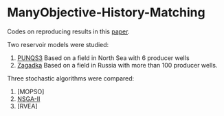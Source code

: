 # ManyObjective-History-Matching

Codes on reproducing results in this [paper].


Two reservoir models were studied:

1. [PUNQS3] Based on a field in North Sea with 6 producer wells
2. [Zagadka] Based on a field in Russia with more than 100 producer wells.


Three stochastic algorithms were compared:

1. [MOPSO]
2. [NSGA-II](../blob/master/Optimizer/nsga2)
3. [RVEA]



[paper]: https://ieeexplore.ieee.org/document/7850215
[PUNQS3]: https://www.imperial.ac.uk/earth-science/research/research-groups/perm/standard-models/eclipse-dataset/
[Zagadka]: https://ieeexplore.ieee.org/document/7850215

